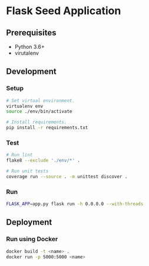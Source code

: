 # Flask Seed Application
## Prerequisites
* Python 3.6+
* virutalenv


## Development
### Setup
```bash
# Set virtual environment.
virtualenv env
source ./env/bin/activate

# Install requirements.
pip install -r requirements.txt
```

### Test
```bash
# Run lint
flake8 --exclude './env/*' .

# Run unit tests
coverage run --source . -m unittest discover .
```

### Run
```bash
FLASK_APP=app.py flask run -h 0.0.0.0 --with-threads
```

## Deployment
### Run using Docker
```bash
docker build -t <name> .
docker run -p 5000:5000 <name>
```
